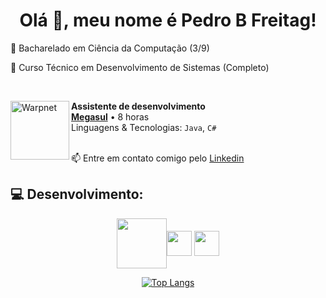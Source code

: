 <h1 align = "center"> Olá 👋, meu nome é Pedro B Freitag! </h1>




📖 Bacharelado em Ciência da Computação (3/9)
  
📖 Curso Técnico em Desenvolvimento de Sistemas (Completo)

<br/>

[<img align="left" height="94px" width="94px" alt="Warpnet" src="https://encrypted-tbn0.gstatic.com/images?q=tbn:ANd9GcSY9d-7xU3DtuVaCQ3QJ4-fDDf5Sj9J5YR1Kg&s"/>](https://www.megasul.com.br/)

**Assistente de desenvolvimento** \
[**Megasul**](https://www.megasul.com.br/) • 8 horas \
Linguagens & Tecnologias: `Java`, `C#`
<br/>
<br/>

📫 Entre em contato comigo pelo <a href="https://www.linkedin.com/in/pedro-bosini-14a235177/" title="LinkedIn">Linkedin</a>

## 💻 Desenvolvimento:
<div align = "center">
  <img align="center" src= "https://github.com/Pedro-B-Freitag/Pedro-B-Freitag/assets/127051349/1556e9f0-5699-4e5b-9da8-57eb9ccf306c" height='80' ><img align="center" src= "https://github.com/Pedro-B-Freitag/Pedro-B-Freitag/assets/127051349/38575df0-ea3e-40d2-be53-4999d6a7afd4" height='40' > <img align="center" src= "https://github.com/Pedro-B-Freitag/Pedro-B-Freitag/assets/127051349/4f1cb6e1-440a-4807-94b0-47ffe73c81dd" height='40' >
  
  
[![Top Langs](https://github-readme-stats.vercel.app/api/top-langs/?username=Pedro-B-Freitag&layout=compact)](https://github.com/Pedro-B-Freitag)
</div>


